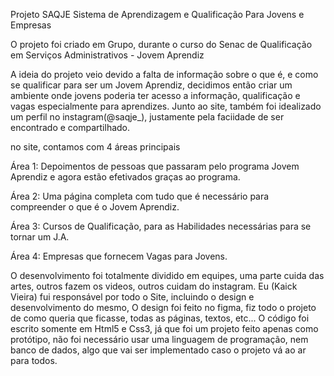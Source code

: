Projeto SAQJE
Sistema de Aprendizagem e Qualificação Para Jovens e Empresas

O projeto foi criado em Grupo, durante o curso do Senac de Qualificação em Serviços Administrativos - Jovem Aprendiz

A ideia do projeto veio devido a falta de informação sobre o que é, e como se qualificar para ser um Jovem Aprendiz,
decidimos então criar um ambiente onde jovens poderia ter acesso a informação, qualificação e vagas especialmente para aprendizes.
Junto ao site, também foi idealizado um perfil no instagram(@saqje_), justamente pela faciidade de ser encontrado e compartilhado.

no site, contamos com 4 áreas principais

Área 1: Depoimentos de pessoas que passaram pelo programa Jovem Aprendiz e agora estão efetivados graças ao programa.

Área 2: Uma página completa com tudo que é necessário para compreender o que é o Jovem Aprendiz.

Área 3: Cursos de Qualificação, para as Habilidades necessárias para se tornar um J.A.

Área 4: Empresas que fornecem Vagas para Jovens.



O desenvolvimento foi totalmente dividido em equipes, uma parte cuida das artes, outros fazem os videos, outros cuidam do instagram.
Eu (Kaick Vieira) fui responsável por todo o Site, incluindo o design e desenvolvimento do mesmo, O design foi feito no figma, fiz todo o projeto de como queria que ficasse, todas as páginas, textos, etc...
O código foi escrito somente em Html5 e Css3, já que foi um projeto feito apenas como protótipo, não foi necessário usar uma linguagem de programação, nem banco de dados, algo que vai ser implementado caso o projeto vá ao ar para todos.

